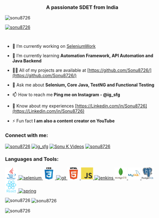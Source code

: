 <h3 align="center">A passionate SDET from India</h3>

<p align="left"> <img src="https://komarev.com/ghpvc/?username=sonu8726&label=Profile%20views&color=0e75b6&style=flat" alt="sonu8726" /> </p>

<p align="left"> <a href="https://github.com/ryo-ma/github-profile-trophy"><img src="https://github-profile-trophy.vercel.app/?username=sonu8726" alt="sonu8726" /></a> </p>

<p align="left"> <a href="https://twitter.com/" target="blank"><img src="https://img.shields.io/twitter/follow/?logo=twitter&style=for-the-badge" alt="" /></a> </p>

- 🔭 I’m currently working on [SeleniumWork](https://github.com/Sonu8726/Seleniumwork)

- 🌱 I’m currently learning **Automation Framework, API Automation and Java Backend**

- 👨‍💻 All of my projects are available at [https://github.com/Sonu8726/](https://github.com/Sonu8726/)

- 💬 Ask me about **Selenium, Core Java, TestNG and Functional Testing**

- 📫 How to reach me **Ping me on Instagram - @ig_sfg**

- 📄 Know about my experiences [https://Linkedin.com/in/Sonu8726](https://Linkedin.com/in/Sonu8726)

- ⚡ Fun fact **I am also a content creator on YouTube**

<h3 align="left">Connect with me:</h3>
<p align="left">
<a href="https://linkedin.com/in/sonu8726" target="blank"><img align="center" src="https://raw.githubusercontent.com/rahuldkjain/github-profile-readme-generator/master/src/images/icons/Social/linked-in-alt.svg" alt="sonu8726" height="30" width="40" /></a>
<a href="https://instagram.com/ig_sfg" target="blank"><img align="center" src="https://raw.githubusercontent.com/rahuldkjain/github-profile-readme-generator/master/src/images/icons/Social/instagram.svg" alt="ig_sfg" height="30" width="40" /></a>
<a href="https://www.youtube.com/@SonuK_Videos" target="blank"><img align="center" src="https://raw.githubusercontent.com/rahuldkjain/github-profile-readme-generator/master/src/images/icons/Social/youtube.svg" alt="Sonu K Videos" height="30" width="40" /></a>
<a href="https://auth.geeksforgeeks.org/user/sonu8726" target="blank"><img align="center" src="https://raw.githubusercontent.com/rahuldkjain/github-profile-readme-generator/master/src/images/icons/Social/geeks-for-geeks.svg" alt="sonu8726" height="30" width="40" /></a>
</p>

<h3 align="left">Languages and Tools:</h3>
<p align="left">
<a href="https://www.java.com" target="_blank" rel="noreferrer"> <img src="https://raw.githubusercontent.com/devicons/devicon/master/icons/java/java-original.svg" alt="java" width="40" height="40"/> <a href="https://www.selenium.dev" target="_blank" rel="noreferrer"> <img src="https://raw.githubusercontent.com/detain/svg-logos/780f25886640cef088af994181646db2f6b1a3f8/svg/selenium-logo.svg" alt="selenium" width="40" height="40"/> </a> <a href="https://www.w3schools.com/css/" target="_blank" rel="noreferrer"> <img src="https://raw.githubusercontent.com/devicons/devicon/master/icons/css3/css3-original-wordmark.svg" alt="css3" width="40" height="40"/> </a> <a href="https://git-scm.com/" target="_blank" rel="noreferrer"> <img src="https://www.vectorlogo.zone/logos/git-scm/git-scm-icon.svg" alt="git" width="40" height="40"/> </a> <a href="https://www.w3.org/html/" target="_blank" rel="noreferrer"> <img src="https://raw.githubusercontent.com/devicons/devicon/master/icons/html5/html5-original-wordmark.svg" alt="html5" width="40" height="40"/> </a>  </a> <a href="https://developer.mozilla.org/en-US/docs/Web/JavaScript" target="_blank" rel="noreferrer"> <img src="https://raw.githubusercontent.com/devicons/devicon/master/icons/javascript/javascript-original.svg" alt="javascript" width="40" height="40"/> </a> <a href="https://www.jenkins.io" target="_blank" rel="noreferrer"> <img src="https://www.vectorlogo.zone/logos/jenkins/jenkins-icon.svg" alt="jenkins" width="40" height="40"/> </a> <a href="https://www.mongodb.com/" target="_blank" rel="noreferrer"> <img src="https://raw.githubusercontent.com/devicons/devicon/master/icons/mongodb/mongodb-original-wordmark.svg" alt="mongodb" width="40" height="40"/> </a> <a href="https://www.mysql.com/" target="_blank" rel="noreferrer"> <img src="https://raw.githubusercontent.com/devicons/devicon/master/icons/mysql/mysql-original-wordmark.svg" alt="mysql" width="40" height="40"/> </a> <a href="https://www.postgresql.org" target="_blank" rel="noreferrer"> <img src="https://raw.githubusercontent.com/devicons/devicon/master/icons/postgresql/postgresql-original-wordmark.svg" alt="postgresql" width="40" height="40"/> </a> <a href="https://reactjs.org/" target="_blank" rel="noreferrer"> <img src="https://raw.githubusercontent.com/devicons/devicon/master/icons/react/react-original-wordmark.svg" alt="react" width="40" height="40"/> </a>  <a href="https://spring.io/" target="_blank" rel="noreferrer"> <img src="https://www.vectorlogo.zone/logos/springio/springio-icon.svg" alt="spring" width="40" height="40"/> </a> </p>

<p><img align="left" src="https://github-readme-stats.vercel.app/api/top-langs?username=sonu8726&show_icons=true&locale=en&layout=compact" alt="sonu8726" /></p>

<p>&nbsp;<img align="center" src="https://github-readme-stats.vercel.app/api?username=sonu8726&show_icons=true&locale=en" alt="sonu8726" /></p>

<p><img align="center" src="https://github-readme-streak-stats.herokuapp.com/?user=sonu8726&" alt="sonu8726" /></p>

